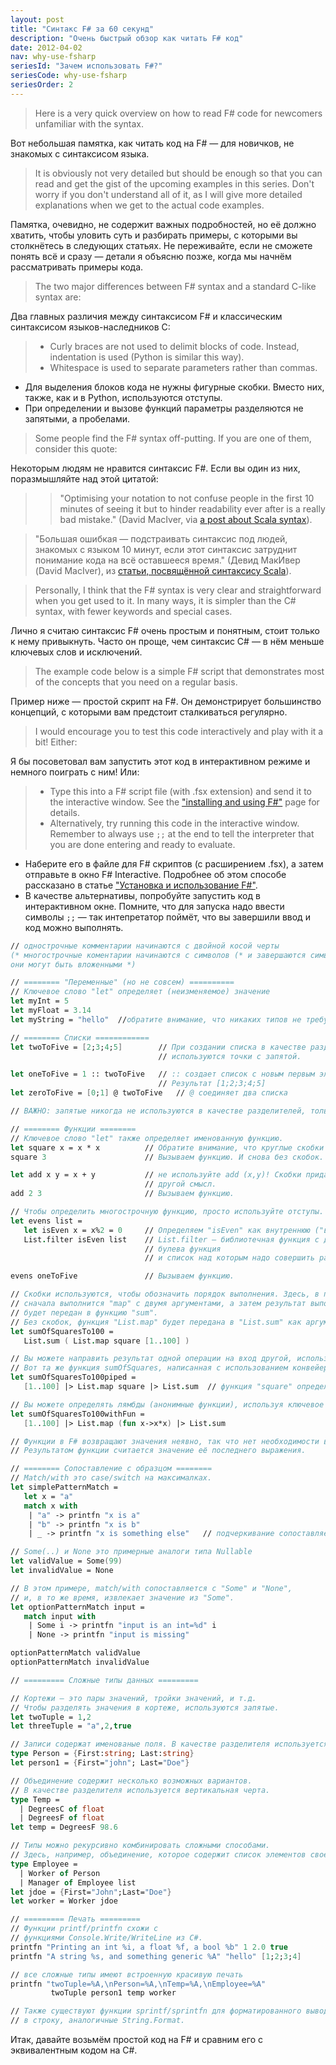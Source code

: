 ```yaml
---
layout: post
title: "Синтакс F# за 60 секунд"
description: "Очень быстрый обзор как читать F# код"
date: 2012-04-02
nav: why-use-fsharp
seriesId: "Зачем использовать F#?"
seriesCode: why-use-fsharp
seriesOrder: 2
---
```


> Here is a very quick overview on how to read F# code for newcomers unfamiliar with the syntax.

Вот небольшая памятка, как читать код на F# — для новичков, не знакомых с синтаксисом языка.

> It is obviously not very detailed but should be enough so that you can read and get the gist of the
> upcoming examples in this series. Don't worry if you don't understand all of it, as I will give more
> detailed explanations when we get to the actual code examples.

Памятка, очевидно, не содержит важных подробностей, но её должно хватить, чтобы уловить суть и разбирать примеры, с которыми вы столкнётесь в следующих статьях. Не переживайте, если не сможете понять всё и сразу — детали я объясню позже, когда мы начнём рассматривать примеры кода.

> The two major differences between F# syntax and a standard C-like syntax are:

Два главных различия между синтаксисом F# и классическим синтаксисом языков-наследников C:

> * Curly braces are not used to delimit blocks of code. Instead, indentation is used (Python is similar this way).
> * Whitespace is used to separate parameters rather than commas.


* Для выделения блоков кода не нужны фигурные скобки. Вместо них, также, как и в Python, используются отступы.
* При определении и вызове функций параметры разделяются не запятыми, а пробелами.

> Some people find the F# syntax off-putting. If you are one of them, consider this quote:

Некоторым людям не нравится синтаксис F#. Если вы один из них, поразмышляйте над этой цитатой:

> > "Optimising your notation to not confuse people in the first 10 minutes of seeing it but to hinder readability ever after is a really bad mistake."
> > (David MacIver, via [a post about Scala syntax](http://rickyclarkson.blogspot.co.uk/2008/01/in-defence-of-0l-in-scala.html)).

> "Большая ошибкая — подстраивать синтаксис под людей, знакомых с языком 10 минут, если этот синтаксис затруднит понимание кода на всё оставшееся время."
> (Девид МакИвер (David MacIver), из [статьи, посвящённой синтаксису Scala](http://rickyclarkson.blogspot.co.uk/2008/01/in-defence-of-0l-in-scala.html)).

> Personally, I think that the F# syntax is very clear and straightforward when you get used to it. In
> many ways, it is simpler than the C# syntax, with fewer keywords and special cases.

Лично я считаю синтаксис F# очень простым и понятным, стоит только к нему привыкнуть. Часто он проще, чем синтаксис C# — в нём меньше ключевых слов и исключений.

> The example code below is a simple F# script that demonstrates most of the concepts that you need on a
> regular basis.

Пример ниже — простой скрипт на F#. Он демонстрирует большинство концепций, с которыми вам предстоит сталкиваться регулярно.

> I would encourage you to test this code interactively and play with it a bit! Either:

Я бы посоветовал вам запустить этот код в интерактивном режиме и немного поиграть с ним! Или:

> * Type this into a F# script file (with .fsx extension) and send it to the interactive window. See the
>   ["installing and using F#"](/installing-and-using/) page for details.
> * Alternatively, try running this code in the interactive window. Remember to always use `;;` at the
>   end to tell the interpreter that you are done entering and ready to evaluate.

* Наберите его в файле для F# скриптов (с расширением .fsx), а затем отправьте в окно F# Interactive.
  Подробнее об этом способе рассказано в статье ["Установка и использование F#"](/installing-and-using/).
* В качестве альтернативы, попробуйте запустить код в интерактивном окне. Помните, что для запуска
  надо ввести символы `;;` — так интепретатор поймёт, что вы завершили ввод и код можно выполнять.


```fsharp
// однострочные комментарии начинаются с двойной косой черты
(* многострочные коментарии начинаются с символов (* и завершаются символами *)
они могут быть вложенными *)

// ======== "Переменные" (но не совсем) ==========
// Ключевое слово "let" определяет (неизменяемое) значение
let myInt = 5
let myFloat = 3.14
let myString = "hello"	//обратите внимание, что никаких типов не требуется

// ======== Списки ============
let twoToFive = [2;3;4;5]        // При создании списка в качестве разделителя
                                 // используются точки с запятой.

let oneToFive = 1 :: twoToFive   // :: создает список с новым первым элементом
                                 // Результат [1;2;3;4;5]
let zeroToFive = [0;1] @ twoToFive   // @ соединяет два списка 

// ВАЖНО: запятые никогда не используются в качестве разделителей, только точки с запятой!

// ======== Функции ========
// Ключевое слово "let" также определяет именованную функцию.
let square x = x * x          // Обратите внимание, что круглые скобки не используются.
square 3                      // Вызываем функцию. И снова без скобок.

let add x y = x + y           // не используйте add (x,y)! Скобки придают выражению
                              // другой смысл.
add 2 3                       // Вызываем функцию.

// Чтобы определить многострочную функцию, просто используйте отступы. Точки с запятой не нужны.
let evens list =
   let isEven x = x%2 = 0     // Определяем "isEven" как внутреннюю ("вложенную") функцию
   List.filter isEven list    // List.filter — библиотечная функция с двумя параметрами:
                              // булева функция
                              // и список над которым надо совершить работу

evens oneToFive               // Вызываем функцию.

// Скобки используются, чтобы обозначить порядок выполнения. Здесь, в примере,
// сначала выполнится "map" с двумя аргументами, а затем результат выполнения
// будет передан в функцию "sum".
// Без скобок, функция "List.map" будет передана в "List.sum" как аргумент
let sumOfSquaresTo100 =
   List.sum ( List.map square [1..100] )

// Вы можете направить результат одной операции на вход другой, используя "|>"
// Вот та же функция sumOfSquares, написанная с использованием конвейера
let sumOfSquaresTo100piped =
   [1..100] |> List.map square |> List.sum  // функция "square" определена ранее

// Вы можете определять лямбды (анонимные функции), используя ключевое слово "fun"
let sumOfSquaresTo100withFun =
   [1..100] |> List.map (fun x->x*x) |> List.sum

// Функции в F# возвращают значения неявно, так что нет необходимости в ключевом слове "return".
// Результатом функции считается значение её последнего выражения.

// ======== Сопоставление с образцом ========
// Match/with это case/switch на максималках.
let simplePatternMatch =
   let x = "a"
   match x with
    | "a" -> printfn "x is a"
    | "b" -> printfn "x is b"
    | _ -> printfn "x is something else"   // подчеркивание сопоставляется с чем угодно

// Some(..) и None это примерные аналоги типа Nullable
let validValue = Some(99)
let invalidValue = None

// В этом примере, match/with сопоставляется с "Some" и "None",
// и, в то же время, извлекает значение из "Some".
let optionPatternMatch input =
   match input with
    | Some i -> printfn "input is an int=%d" i
    | None -> printfn "input is missing"

optionPatternMatch validValue
optionPatternMatch invalidValue

// ========= Сложные типы данных =========

// Кортежи — это пары значений, тройки значений, и т.д.
// Чтобы разделять значения в кортеже, используются запятые.
let twoTuple = 1,2
let threeTuple = "a",2,true

// Записи содержат именованые поля. В качестве разделителя используется точка с запятой.
type Person = {First:string; Last:string}
let person1 = {First="john"; Last="Doe"}

// Объединение содержит несколько возможных вариантов.
// В качестве разделителя используется вертикальная черта.
type Temp =
  | DegreesC of float
  | DegreesF of float
let temp = DegreesF 98.6

// Типы можно рекурсивно комбинировать сложными способами.
// Здесь, например, объединение, которое содержит список элементов своего же типа:
type Employee =
  | Worker of Person
  | Manager of Employee list
let jdoe = {First="John";Last="Doe"}
let worker = Worker jdoe

// ========= Печать =========
// Функции printf/printfn схожи с
// функциями Console.Write/WriteLine из C#.
printfn "Printing an int %i, a float %f, a bool %b" 1 2.0 true
printfn "A string %s, and something generic %A" "hello" [1;2;3;4]

// все сложные типы имеют встроенную красивую печать
printfn "twoTuple=%A,\nPerson=%A,\nTemp=%A,\nEmployee=%A"
         twoTuple person1 temp worker

// Также существуют функции sprintf/sprintfn для форматированного вывода
// в строку, аналогичные String.Format.
```

Итак, давайте возьмём простой код на F# и сравним его с эквивалентным кодом на C#.
